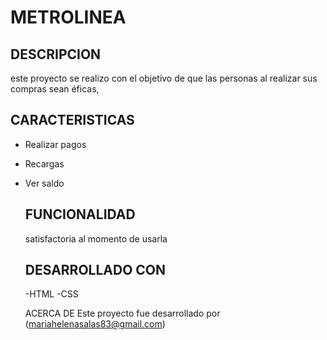 # METROLINEA

## DESCRIPCION
este proyecto se realizo con el objetivo de que las personas al realizar sus compras
sean éficas,

## CARACTERISTICAS
- Realizar pagos
- Recargas
- Ver saldo
  
  ## FUNCIONALIDAD
  satisfactoria al momento de usarla
  
  ## DESARROLLADO CON
  -HTML
  -CSS

  ACERCA DE
  Este proyecto fue desarrollado por (mariahelenasalas83@gmail.com)
